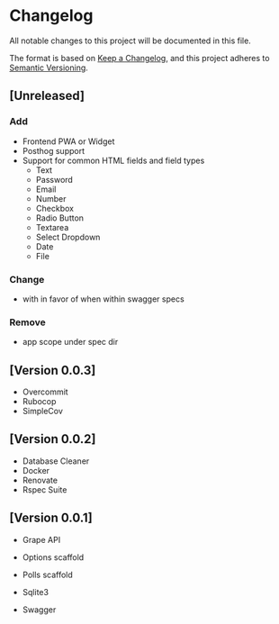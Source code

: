 # Changelog
All notable changes to this project will be documented in this file.

The format is based on [Keep a Changelog][], and this project adheres to
[Semantic Versioning][].

## [Unreleased]
### Add
- Frontend PWA or Widget
- Posthog support
- Support for common HTML fields and field types
  - Text
  - Password
  - Email
  - Number
  - Checkbox
  - Radio Button
  - Textarea
  - Select Dropdown
  - Date
  - File
### Change
- with in favor of when within swagger specs
### Remove
- app scope under spec dir

## [Version 0.0.3]
- Overcommit
- Rubocop
- SimpleCov

## [Version 0.0.2]
- Database Cleaner
- Docker
- Renovate
- Rspec Suite

## [Version 0.0.1]
- Grape API
- Options scaffold
- Polls scaffold
- Sqlite3
- Swagger

  [Keep a Changelog]: https://keepachangelog.com/en/1.0.0/
  [Semantic Versioning]: https://semver.org/spec/v2.0.0.html
